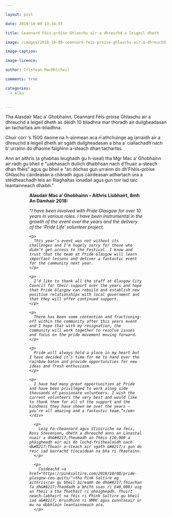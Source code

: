 ```yaml
---

layout: post

date: 2018-10-09 13:34:57

title: Ceannard Fèis-pròise Ghlaschu air a dhreuchd a leigeil dheth

image: /images/2018-10-09-ceannard-feis-proise-ghlaschu-air-a-dhreuchd-a-leigeil-dheth.jpg

image-caption:

image-licence:

author: Crìstean MacMhìcheil

comments: true

categories:
  - Alba
  

---
```


Tha Alasdair Mac a&#8217; Ghobhainn, Ceannard Fèis-pròise Ghlaschu air a dhreuchd a leigeil dheth as dèidh 10 bliadhna mar thoradh air duilgheadasan an tachartais am-bliadhna.

<!--more-->

Chuir còrr &#8217;s 1500 daoine na h-ainmean aca ri athchuinge ag iarraidh air a dhreuchd a leigeil dheth air sgàth duilgheadasan a bha a&#8217; ciallachadh nach b&#8217; urrainn do dhaoine faighinn a-steach dhan tachartas.

Ann an aithris (a ghabhas leughadh gu h-ìseal) tha Mgr Mac a&#8217; Ghobhainn air ràdh gu bheil e &#8220;uabhasach duilich dhaibhsan nach d&#8217;fhuair a-steach dhan fhèis&#8221; agus gu bheil e &#8220;an dòchas gun urrainn do dh&#8217;Fhèis-pròise Ghlaschu càirdeasan a chàradh agus càirdeasan adhartach ùra a stèidheachadh leis an Riaghaltas ionadail agus gun toir iad taic leantainneach dhaibh.&#8221;

<div style="margin: 0px 75px 0px 75px">
  <strong>Alasdair Mac a&#8217; Ghobhainn – Aithris Liubhairt, 8mh An Dàmhair 2018:</strong></p>

  <p>
    <em>“I have been involved with Pride Glasgow for over 10 years in various roles. I have been instrumental in the growth of the event over the years and the delivery of the ‘Pride Life’ volunteer project.</p>

    <p>
      This year’s event was not without its challenges and I’m hugely sorry for those who didn’t get access to the Festival. I know and trust that the team at Pride Glasgow will learn important lessons and deliver a fantastic event for the community next year.
    </p>

    <p>
      I’d like to thank all the staff at Glasgow City Council for their support over the years and hope that Pride Glasgow can rebuild and establish new positive relationships with local government and that they will offer continued support.
    </p>

    <p>
      There has been some contention and fractioning-off within the community after this years event and I hope that with my resignation, the community will work together to resolve issues and focus on the pride movement moving forward.
    </p>

    <p>
      Pride will always hold a place in my heart but I have decided it’s time for me to hand over the rainbow baton and provide opportunities for new ideas and fresh enthusiasm.
    </p>

    <p>
      I have had many great opportunities at Pride and have been privileged to work along side thousands of passionate volunteers. I wish the current volunteers the very best and would like to thank them for all of the support and the kindness they have shown me over the years – you’re all amazing and a fantastic team.”</em> </div>

      <p>
        Leig Fo-cheannard agus Stiùiriche na fèis, Ross Stevenson, dheth a dhreuchd anns an Lùnastal nuair a dh&#8217;fheumadh an fhèis £10,000 a phàigheadh air ais do luchd-frithealaidh nach d&#8217;fhuair a-steach air sgàth &#8217;s gun do reic iad barrachd tiocaidean na bha ri fhaotainn.
      </p>

      <p>
        Cuideachd <a href="https://pinksaltire.com/2018/10/08/pride-glasgow-ceo-quits/">tha Pink Saltire ag aithris</a> gu bheil àireamh de dh&#8217;fhiachan (a dh&#8217;fhaodadh a bhith suas ri £40,000) aig an fhèis a tha fhathast ri phàigheadh. Thuirt neach-labhairt na fèis ri Phink Saltire gu bheil iad a&#8217; bruidhinn ri HMRC agus cunntasair ùr mu na dùbhlain leantainneach aca.
      </p>
